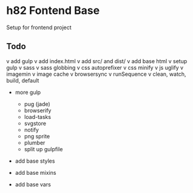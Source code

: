 # h82 Fontend Base

Setup for frontend project

## Todo
v add gulp
v add index.html
v add src/ and dist/
v add base html
v setup gulp
  v sass
  v sass globbing
  v css autoprefixer
  v css minify
  v js uglify
  v imagemin
  v image cache
  v browsersync
  v runSequence
  v clean, watch, build, default

- more gulp
  - pug (jade)
  - browserify
  - load-tasks
  - svgstore
  - notify
  - png sprite
  - plumber
  - split up gulpfile

- add base styles
- add base mixins
- add base vars
